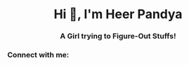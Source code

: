 <h1 align="center">Hi 👋, I'm Heer Pandya</h1>
<h3 align="center">A Girl trying to Figure-Out Stuffs!</h3>

<h3 align="left">Connect with me:</h3>
<p align="left">
</p>
